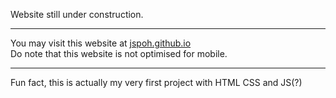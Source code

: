Website still under construction.
<hr>
You may visit this website at <a href="https://jspoh.github.io">jspoh.github.io</a><br>Do note that this website is not optimised for mobile.
<hr>
Fun fact, this is actually my very first project with HTML CSS and JS(?)
